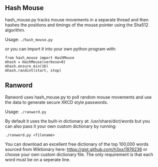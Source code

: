 ﻿
## Hash Mouse

hash_mouse.py tracks mouse movements in a separate thread and then hashes the positions and timings of the mouse pointer using the Sha512 algorithm.

Usage: `./hash_mouse.py`

or you can import it into your own python program with:

```
from hash_mouse import HashMouse
mhash = HashMouse(verbose=0)
mhash.ensure_min(16)
mhash.randint(start, stop)
```


## Ranword

Ranword uses hash_mouse.py to poll random mouse movements and use the data to generate secure XKCD style passwords.

Usage: `./ranword.py`

By default it uses the built-in dictionary at: /usr/share/dict/words but you can also pass it your own custom dictionary by running:

```
./ranword.py <filename>
```

You can download an excellent free dictionary of the top 100,000 words sourced from Wiktionary here: https://gist.github.com/h3xx/1976236 or choose your own custom dictionary file. The only requirement is that each word must be on a seperate line.
